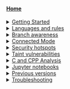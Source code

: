 #### [Home](https://github.com/SonarSource/sonarlint-vscode/wiki)

<details><summary><a href="https://github.com/SonarSource/sonarlint-vscode/wiki/Getting-Started">Getting Started</a></summary>
 
  - [Installation](https://github.com/SonarSource/sonarlint-vscode/wiki/Getting-Started#installation)

  - [Offline installation](https://github.com/SonarSource/sonarlint-vscode/wiki/Getting-Started#offline-installation)
</details>
<details><summary><a href="https://github.com/SonarSource/sonarlint-vscode/wiki/Languages-and-rules">Languages and rules</a></summary>
 
  - [Requirements](https://github.com/SonarSource/sonarlint-vscode/wiki/Languages-and-rules#requirements)

  - [Language specific requirements](https://github.com/SonarSource/sonarlint-vscode/wiki/Languages-and-rules#language-specific-requirements)

   - [Sonar rule descriptions](https://github.com/SonarSource/sonarlint-vscode/wiki/Languages-and-rules#sonar-rule-descriptions)
</details>
<details><summary><a href="https://github.com/SonarSource/sonarlint-vscode/wiki/Branches-awareness">Branch awareness</a></summary>

   - [Overview](https://github.com/SonarSource/sonarlint-vscode/wiki/Branches-awareness#overview)

   - [How SonarLint decides which branch to use for sync](https://github.com/SonarSource/sonarlint-vscode/wiki/Branches-awareness#how-sonarlint-decide-what-branch-to-use-for-sync)

   - [How to check which branches are analyzed on the server](https://github.com/SonarSource/sonarlint-vscode/wiki/Branches-awareness#how-to-check-what-branches-are-analyzed-on-server)

   - [PR analysis synchronization](https://github.com/SonarSource/sonarlint-vscode/wiki/Branches-awareness#pr-analysis-synchronization)
</details>
<details><summary><a href="https://github.com/SonarSource/sonarlint-vscode/wiki/Connected-mode">Connected Mode</a></summary>

   - [Connection setup](https://github.com/SonarSource/sonarlint-vscode/wiki/Connected-Mode#connection-setup)

   - [Project Binding v3.8 and above](https://github.com/SonarSource/sonarlint-vscode/wiki/Connected-Mode#project-binding-v38-and-above)

   - [Connected Mode Setup for previous versions](https://github.com/SonarSource/sonarlint-vscode/wiki/Previous-versions#connected-mode-setup-for-previous-versions)

   - [Project Binding](https://github.com/SonarSource/sonarlint-vscode/wiki/Connected-Mode#project-binding)
</details>
<details><summary><a href="https://github.com/SonarSource/sonarlint-vscode/wiki/security-hotspots">Security hotspots</a></summary>

   - [Reviewing hotspots](https://github.com/SonarSource/sonarlint-vscode/wiki/security-hotspots#reviewing-hotspots)

   - [Reporting security hotspots In the Whole Folder](https://github.com/SonarSource/sonarlint-vscode/wiki/security-hotspots#reporting-security-hotspots-in-the-whole-folder)
</details>

<details><summary><a href="https://github.com/SonarSource/sonarlint-vscode/wiki/taint-vulnerabilities">Taint vulnerabilities</a></summary>

   - [Prerequisites](https://github.com/SonarSource/sonarlint-vscode/wiki/taint-vulnerabilities#prerequisites)

   - [How to display taint vulnerabilities](https://github.com/SonarSource/sonarlint-vscode/wiki/taint-vulnerabilities#how-to-display-taint-vulnerabilities-in-vs-code)

   - [How to fix your taint issues](https://github.com/SonarSource/sonarlint-vscode/wiki/taint-vulnerabilities#how-to-fix-your-taint-issues)
</details>
<details><summary><a href="https://github.com/SonarSource/sonarlint-vscode/wiki/C-and-cpp-analysis">C and CPP Analysis</a></summary>

   - [Prerequisite](https://github.com/SonarSource/sonarlint-vscode/wiki/C-and-CPP-Analysis#prerequisite)

   - [Generate a Compilation Database](https://github.com/SonarSource/sonarlint-vscode/wiki/C-and-CPP-Analysis#generate-a-compilation-database)

   - [Supported Environments](https://github.com/SonarSource/sonarlint-vscode/wiki/C-and-CPP-Analysis#supported-environments)

   - [Activating the Analysis](https://github.com/SonarSource/sonarlint-vscode/wiki/C-and-CPP-Analysis#activating-the-analysis)

   - [Troubleshooting C and CPP](https://github.com/SonarSource/sonarlint-vscode/wiki/C-and-CPP-Analysis#troubleshooting)

</details>
<details><summary><a href="https://github.com/SonarSource/sonarlint-vscode/wiki/Jupyter-notebooks">Jupyter notebooks</a></summary>

   - [Overview](https://github.com/SonarSource/sonarlint-vscode/wiki/Jupyter-notebooks)

   - [Jupyter notebooks](https://github.com/SonarSource/sonarlint-vscode/wiki/Jupyter-notebooks#magic-commands)

</details>
<details><summary><a href="https://github.com/SonarSource/sonarlint-vscode/wiki/Previous-versions">Previous versions</a></summary>

   - [Connected Mode setup for previous versions](https://github.com/SonarSource/sonarlint-vscode/wiki/Previous-versions#connected-mode-setup-for-previous-versions)
   
</details>
<details><summary><a href="https://github.com/SonarSource/sonarlint-vscode/wiki/Troubleshooting">Troubleshooting</a></summary>

   - [How to get SonarLint for VSCode logs?](https://github.com/SonarSource/sonarlint-vscode/wiki/Troubleshooting#how-to-get-sonarlint-for-vscode-logs)
</details>